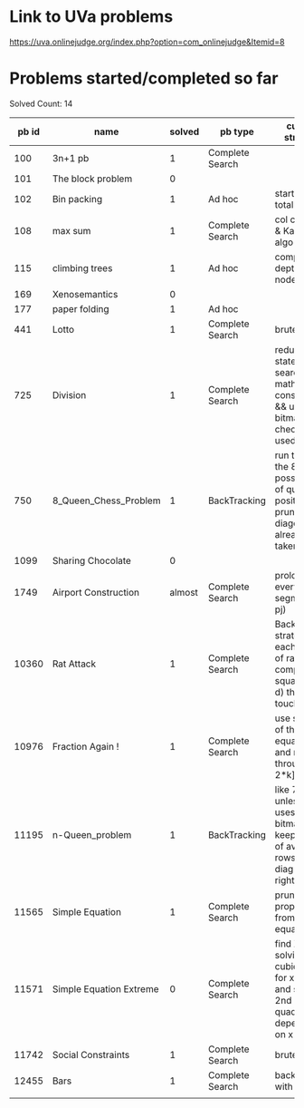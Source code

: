 # Link to UVa problems 
https://uva.onlinejudge.org/index.php?option=com_onlinejudge&Itemid=8

# Problems started/completed so far
Solved Count: 14

| pb id |           name          | solved |     pb type     |                                        current strategy                                       |
|-------|-------------------------|--------|-----------------|-----------------------------------------------------------------------------------------------|
|   100 | 3n+1 pb                 | 1      | Complete Search |                                                                                               |
|   101 | The block problem       | 0      |                 |                                                                                               |
|   102 | Bin packing             | 1      | Ad hoc          | start from total sum                                                                          |
|   108 | max sum                 | 1      | Complete Search | col cum sum & Kadane's algo                                                                   |
|   115 | climbing trees          | 1      | Ad hoc          | compute depth of nodes                                                                        |
|   169 | Xenosemantics           | 0      |                 |                                                                                               |
|   177 | paper folding           | 1      | Ad hoc          |                                                                                               |
|   441 | Lotto                   | 1      | Complete Search | brute force                                                                                   |
|   725 | Division                | 1      | Complete Search | reducing the state space search with math constraint && use bitmask to check digit used       |
|   750 | 8_Queen_Chess_Problem   | 1      | BackTracking    | run through the 8! possiblities of queens positioning, prune if the diagonal is already taken |
|  1099 | Sharing Chocolate       | 0      |                 |                                                                                               |
|  1749 | Airport Construction    | almost | Complete Search | prolong every segment (pi, pj)                                                                |
| 10360 | Rat Attack              | 1      | Complete Search | Backwards strategy: for each group of rats compute all square (i, j, d) that can touches it   |
| 10976 | Fraction Again !        | 1      | Complete Search | use symetry of the equation and run through [k, 2*k]                                          |
| 11195 | n-Queen_problem         | 1      | BackTracking    | like 750 unless it uses bitmasks to keep track of avaible rows, left diag and right diag      |
| 11565 | Simple Equation         | 1      | Complete Search | pruning properties from equation                                                              |
| 11571 | Simple Equation Extreme | 0      | Complete Search | find X by solving a cubic eq && for x in X and solve 2nd quadratic eq depending on x          |
| 11742 | Social Constraints      | 1      | Complete Search | brute force                                                                                   |
| 12455 | Bars                    | 1      | Complete Search | backtracking with bitmask                                                                     |
|       |                         |        |                 |                                                                                               |
    